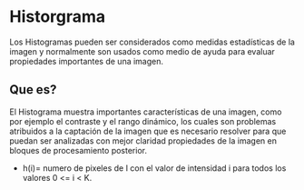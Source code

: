 # Historgrama
Los Histogramas pueden ser considerados como medidas estadísticas de la
imagen y normalmente son usados como medio de ayuda para evaluar
propiedades importantes de una imagen.

## Que es?
El Histograma muestra importantes características de una imagen,
como por ejemplo el contraste y el rango dinámico, los cuales
son problemas atribuidos a la captación de la imagen que es
necesario resolver para que puedan ser analizadas con mejor claridad
propiedades de la imagen en bloques de procesamiento posterior.

- h(i)= numero de pixeles de I con el valor de intensidad i para todos los valores
0 <= i < K.
